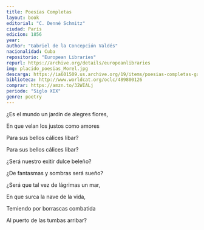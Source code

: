 ```yaml
---
title: Poesías Completas
layout: book
editorial: "C. Denné Schmitz"
ciudad: París
edicion: 1856
year: 
author: "Gabriel de la Concepción Valdés"
nacionalidad: Cuba
repositorio: "European Libraries"
repurl: https://archive.org/details/europeanlibraries
img: placido_poesias_Morel.jpg
descarga: https://ia601509.us.archive.org/19/items/poesias-completas-gabriel-de-la-concepcion-valdes/Poes%C3%ADas%20Completas%20-%20Gabriel%20de%20la%20Concepci%C3%B3n%20Vald%C3%A9s.pdf
biblioteca: http://www.worldcat.org/oclc/489800126
comprar: https://amzn.to/32WIALj
periodo: "Siglo XIX"
genre: poetry
---
```

 

¿Es el mundo un jardín de alegres flores,
 
En que velan los justos como amores
 
Para sus bellos cálices libar?
 
Para sus bellos cálices libar?
 
¿Será nuestro exitir dulce beleño?
 
¿De fantasmas y sombras será sueño?
 
¿Será que tal vez de lágrimas un mar,
 
En que surca la nave de la vida,
 
Temiendo por borrascas combatida
 
Al puerto de las tumbas arribar?
